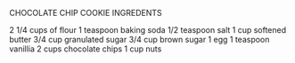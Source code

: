 CHOCOLATE CHIP COOKIE INGREDENTS

2 1/4 cups of flour
1 teaspoon baking soda
1/2 teaspoon salt
1 cup softened butter
3/4 cup granulated sugar
3/4 cup brown sugar
1 egg
1 teaspoon vanillia
2 cups chocolate chips
1 cup nuts